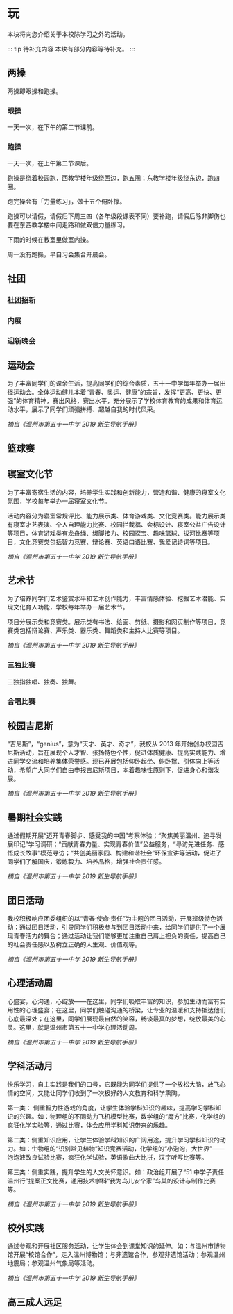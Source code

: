 # 玩

本块将向您介绍关于本校除学习之外的活动。

::: tip 待补充内容
本块有部分内容等待补充。
:::

## 两操

两操即眼操和跑操。

### 眼操

一天一次，在下午的第二节课前。

### 跑操

一天一次，在上午第二节课后。

跑操是绕着校园跑，西教学楼年级绕西边，跑五圈；东教学楼年级绕东边，跑四圈。

跑完操会有「力量练习」，做十五个俯卧撑。

跑操可以请假，请假后下周三四（各年级段课表不同）要补跑，请假后除非脚伤也要在东西教学楼中间走路和做双倍力量练习。

下雨的时候在教室里做室内操。

周一没有跑操，早自习会集合开晨会。

## 社团

### 社团招新

### 内展

### 迎新晚会

## 运动会

为了丰富同学们的课余生活，提高同学们的综合素质，五十一中学每年举办一届田径运动会。全体运动健儿本着“青春、奥运、健康”的宗旨，发挥“更高、更快、更强”的体育精神，赛出风格，赛出水平，充分展示了学校体育教育的成果和体育运动水平，展示了同学们顽强拼搏、超越自我的时代风采。

_摘自《温州市第五十一中学 2019 新生导航手册》_

## 篮球赛

## 寝室文化节

为了丰富寄宿生活的内容，培养学生实践和创新能力，营造和谐、健康的寝室文化氛围，学校每年举办一届寝室文化节。

活动内容分为寝室常规评比、能力展示类、体育游戏类、文化竞赛类。能力展示类有寝室才艺表演、个人自理能力比赛、校园拦截福、会标设计、寝室公益广告设计等项目，体育游戏类有龙舟绳、绑脚接力、校园探宝、趣味篮球、拔河比赛等项目，文化竞赛类包括智力竞赛、辩论赛、英语口语比赛、我爱记诗词等项目。

_摘自《温州市第五十一中学 2019 新生导航手册》_

## 艺术节

为了培养同学们艺术鉴赏水平和艺术创作能力，丰富情感体验、挖掘艺术潜能、实现文化育人功能，学校每年举办一届艺术节。

项目分展示类和竞赛类。展示类有书法、绘画、剪纸、摄影和网页制作等项目，竞赛类包括辩论赛、声乐类、器乐类、舞蹈类和主持人比赛等项目。

_摘自《温州市第五十一中学 2019 新生导航手册》_

### 三独比赛

三独指独唱、独奏、独舞。

### 合唱比赛

## 校园吉尼斯

“吉尼斯”，“genius”，意为“天才、英才、奇才”，我校从 2013 年开始创办校园吉尼斯活动，旨在展现个人才智、张扬特色个性，促进体质健康、提高实践能力、增进同学交流和培养集体荣誉感。现已开展包括仰卧起坐、俯卧撑、引体向上等活动，希望广大同学们自由申报吉尼斯项目，本着趣味性原则下，促进身心和谐发展。

_摘自《温州市第五十一中学 2019 新生导航手册》_

## 暑期社会实践

通过假期开展“迈开青春脚步、感受我的中国”考察体验；“聚焦美丽温州、追寻发展印记”学习调研；“贡献青春力量、实现青春价值”公益服务，“寻访先进任务、感悟成长故事”模范寻访；“共创美丽家园、构建和谐社会”环保宣讲等活动，促进了同学们了解国庆，锻炼毅力、培养品格，增强社会责任感。

_摘自《温州市第五十一中学 2019 新生导航手册》_

## 团日活动

我校积极响应团委组织的以“青春·使命·责任”为主题的团日活动，开展班级特色活动；通过团日活动，引导同学们积极参与到团日活动中来，给同学们提供了一个展现青春活力的舞台；通过活动让我们能够更加注重自己肩上担负的责任，提高自己的社会责任感以及树立正确的人生观、价值观等。

_摘自《温州市第五十一中学 2019 新生导航手册》_

## 心理活动周

心盛宴，心沟通，心绽放——在这里，同学们吸取丰富的知识，参加生动而富有实用性的心理盛宴；在这里，同学们触碰沟通的桥梁，让专业的温暖和支持抵达他们心底最深处；在这里，同学们展现最自然的笑容，畅谈最真的梦想，绽放最美的心灵。这里，就是温州市第五十一中学心理活动周。

_摘自《温州市第五十一中学 2019 新生导航手册》_

## 学科活动月

快乐学习，自主实践是我们的口号，它既能为同学们提供了一个放松大脑，放飞心情的空间，又能让同学们收到了一次极好的人文教育和科学熏陶。

第一类： 侧重智力性游戏的角度，让学生体验学科知识的趣味，提高学习学科知识的兴趣。如：物理组的不同动力飞机模型比赛，数学组的“魔方”比赛，化学组的疯狂化学实验等，通过比赛，体会应用学科知识带来的乐趣。

第二类：侧重知识应用，让学生体验学科知识的广阔用途，提升学习学科知识的动力。如：生物组的“识别常见植物”知识竞赛活动，化学组的“小泡泡，大世界”——泡泡液改良试验比赛，疯狂化学试验，英语歌曲大比拼，汉字听写比赛等。

第三类：侧重实践，提升学生的人文关怀意识。如：政治组开展了“51 中学子责任温州行”提案正文比赛，通用技术学科“我为鸟儿安个家”鸟巢的设计与制作比赛等。

_摘自《温州市第五十一中学 2019 新生导航手册》_

## 校外实践

通过参观和开展社区服务活动，让学生体会到课堂知识的延伸。如：与温州市博物馆开展“校馆合作”，走入温州博物馆；与非遗馆合作，参观非遗馆活动；参观温州地震局；参观温州气象局等活动。

_摘自《温州市第五十一中学 2019 新生导航手册》_

## 高三成人远足
